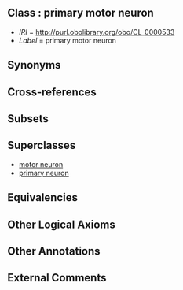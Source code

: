 
## Class : primary motor neuron

 * *IRI* = http://purl.obolibrary.org/obo/CL_0000533
 * *Label* = primary motor neuron

## Synonyms


## Cross-references


## Subsets


## Superclasses

 * [motor neuron](../../CL/00/CL_0000100.md)
 * [primary neuron](../../CL/30/CL_0000530.md)

## Equivalencies


## Other Logical Axioms


## Other Annotations


## External Comments

